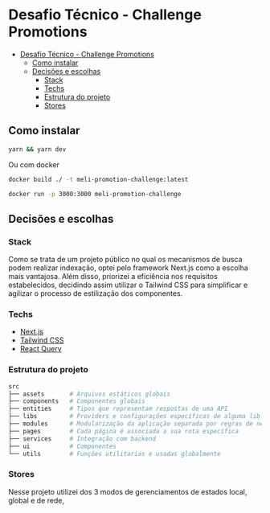 # Desafio Técnico - Challenge Promotions

- [Desafio Técnico - Challenge Promotions](#desafio-técnico---challenge-promotions)
  - [Como instalar](#como-instalar)
  - [Decisões e escolhas](#decisões-e-escolhas)
    - [Stack](#stack)
    - [Techs](#techs)
    - [Estrutura do projeto](#estrutura-do-projeto)
    - [Stores](#stores)

## Como instalar

```sh
yarn && yarn dev
```

Ou com docker

```sh
docker build ./ -t meli-promotion-challenge:latest

docker run -p 3000:3000 meli-promotion-challenge
```

## Decisões e escolhas

### Stack

Como se trata de um projeto público no qual os mecanismos de busca podem realizar indexação, optei pelo framework Next.js como a escolha mais vantajosa. Além disso, priorizei a eficiência nos requisitos estabelecidos, decidindo assim utilizar o Tailwind CSS para simplificar e agilizar o processo de estilização dos componentes.

### Techs

- [Next.js](https://nextjs.org/)
- [Tailwind CSS](https://tailwindcss.com/)
- [React Query](https://tanstack.com/query/v3/)

### Estrutura do projeto

```sh
src
├── assets       # Arquivos estáticos globais
├── components   # Componentes globais
├── entities     # Tipos que representam respostas de uma API
├── libs         # Providers e configurações específicas de alguma lib
├── modules      # Modularização da aplicação separada por regras de negócio
├── pages        # Cada página é associada a sua rota específica
├── services     # Integração com backend
├── ui           # Componentes
└── utils        # Funções utilitarias e usadas globalmente
```

### Stores

Nesse projeto utilizei dos 3 modos de gerenciamentos de estados local, global e de rede,
